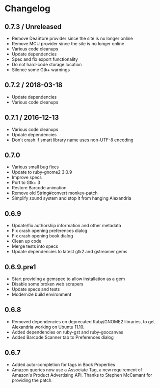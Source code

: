 # Changelog

## 0.7.3 / Unreleased

* Remove DeaStore provider since the site is no longer online
* Remove MCU provider since the site is no longer online
* Various code cleanups
* Update dependencies
* Spec and fix export functionality
* Do not hard-code storage location
* Silence some Gtk+ warnings

## 0.7.2 / 2018-03-18

* Update dependencies
* Various code cleanups

## 0.7.1 / 2016-12-13

* Various code cleanups
* Update dependencies
* Don't crash if smart library name uses non-UTF-8 encoding

## 0.7.0

* Various small bug fixes
* Update to ruby-gnome2 3.0.9
* Improve specs
* Port to Gtk+ 3
* Restore Barcode animation
* Remove old String#convert monkey-patch
* Simplify sound system and stop it from hanging Alexandria

## 0.6.9

* Update/fix authorship information and other metadata
* Fix crash opening preferences dialog
* Fix crash opening book dialog
* Clean up code
* Merge tests into specs
* Update dependencies to latest gtk2 and gstreamer gems

## 0.6.9.pre1

* Start providing a gemspec to allow installation as a gem
* Disable some broken web scrapers
* Update specs and tests
* Modernize build environment

## 0.6.8

* Removed dependencies on deprecated Ruby/GNOME2 libraries, to get
  Alexandria working on Ubuntu 11.10.
* Added dependencies on ruby-gst and ruby-goocanvas
* Added Barcode Scanner tab to Preferences dialog

## 0.6.7

* Added auto-completion for tags in Book Properties
* Amazon queries now use a Associate Tag, a new requirement of
  Amazon's Product Advertising API. Thanks to Stephen McCamant for
  providing the patch.
